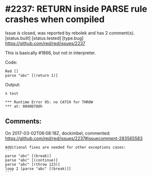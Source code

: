 
#2237: RETURN inside PARSE rule crashes when compiled
================================================================================
Issue is closed, was reported by rebolek and has 2 comment(s).
[status.built] [status.tested] [type.bug]
<https://github.com/red/red/issues/2237>

This is basically #1866, but not in interpreter.

Code:

```
Red []
parse "abc" [(return 1)]
```

Output:

```
λ test

*** Runtime Error 95: no CATCH for THROW
*** at: 0040D780h
```



Comments:
--------------------------------------------------------------------------------

On 2017-03-02T06:08:18Z, dockimbel, commented:
<https://github.com/red/red/issues/2237#issuecomment-283565583>

    Additional fixes are needed for other exceptions cases:
    ```
    parse "abc" [(break)]
    parse "abc" [(continue)]
    parse "abc" [(throw 123)]
    loop 2 [parse "abc" [(break)]]
    ```

